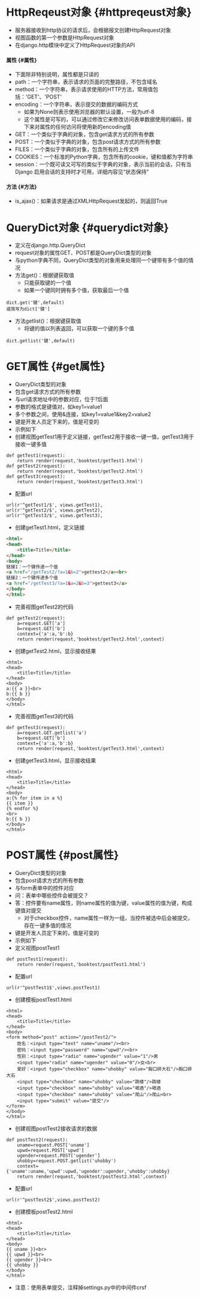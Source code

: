 # HttpReqeust对象 {#httpreqeust对象}

* 服务器接收到http协议的请求后，会根据报文创建HttpRequest对象
* 视图函数的第一个参数是HttpRequest对象
* 在django.http模块中定义了HttpRequest对象的API

#### 属性 {#属性}

* 下面除非特别说明，属性都是只读的
* path：一个字符串，表示请求的页面的完整路径，不包含域名
* method：一个字符串，表示请求使用的HTTP方法，常用值包括：'GET'、'POST'
* encoding：一个字符串，表示提交的数据的编码方式
  * 如果为None则表示使用浏览器的默认设置，一般为utf-8
  * 这个属性是可写的，可以通过修改它来修改访问表单数据使用的编码，接下来对属性的任何访问将使用新的encoding值
* GET：一个类似于字典的对象，包含get请求方式的所有参数
* POST：一个类似于字典的对象，包含post请求方式的所有参数
* FILES：一个类似于字典的对象，包含所有的上传文件
* COOKIES：一个标准的Python字典，包含所有的cookie，键和值都为字符串
* session：一个既可读又可写的类似于字典的对象，表示当前的会话，只有当Django 启用会话的支持时才可用，详细内容见“状态保持”

#### 方法 {#方法}

* is\_ajax\(\)：如果请求是通过XMLHttpRequest发起的，则返回True

# QueryDict对象 {#querydict对象}

* 定义在django.http.QueryDict
* request对象的属性GET、POST都是QueryDict类型的对象
* 与python字典不同，QueryDict类型的对象用来处理同一个键带有多个值的情况
* 方法get\(\)：根据键获取值
  * 只能获取键的一个值
  * 如果一个键同时拥有多个值，获取最后一个值

```
dict.get('键',default)
或简写为dict['键']
```

* 方法getlist\(\)：根据键获取值
  * 将键的值以列表返回，可以获取一个键的多个值

```
dict.getlist('键',default)
```

# GET属性 {#get属性}

* QueryDict类型的对象
* 包含get请求方式的所有参数
* 与url请求地址中的参数对应，位于?后面
* 参数的格式是键值对，如key1=value1
* 多个参数之间，使用&连接，如key1=value1&key2=value2
* 键是开发人员定下来的，值是可变的
* 示例如下
* 创建视图getTest1用于定义链接，getTest2用于接收一键一值，getTest3用于接收一键多值

```
def getTest1(request):
    return render(request,'booktest/getTest1.html')
def getTest2(request):
    return render(request,'booktest/getTest2.html')
def getTest3(request):
    return render(request,'booktest/getTest3.html')
```

* 配置url

```
url(r'^getTest1/$', views.getTest1),
url(r'^getTest2/$', views.getTest2),
url(r'^getTest3/$', views.getTest3),
```

* 创建getTest1.html，定义链接

```html
<html>
<head>
    <title>Title</title>
</head>
<body>
链接1：一个键传递一个值
<a href="/getTest2/?a=1&b=2">gettest2</a><br>
链接2：一个键传递多个值
<a href="/getTest3/?a=1&a=2&b=3">gettest3</a>
</body>
</html>
```

* 完善视图getTest2的代码

```
def getTest2(request):
    a=request.GET['a']
    b=request.GET['b']
    context={'a':a,'b':b}
    return render(request,'booktest/getTest2.html',context)
```

* 创建getTest2.html，显示接收结果

```
<html>
<head>
    <title>Title</title>
</head>
<body>
a:{{ a }}<br>
b:{{ b }}
</body>
</html>
```

* 完善视图getTest3的代码

```
def getTest3(request):
    a=request.GET.getlist('a')
    b=request.GET['b']
    context={'a':a,'b':b}
    return render(request,'booktest/getTest3.html',context)
```

* 创建getTest3.html，显示接收结果

```
<html>
<head>
    <title>Title</title>
</head>
<body>
a:{% for item in a %}
{{ item }}
{% endfor %}
<br>
b:{{ b }}
</body>
</html>
```

# POST属性 {#post属性}

* QueryDict类型的对象
* 包含post请求方式的所有参数
* 与form表单中的控件对应
* 问：表单中哪些控件会被提交？
* 答：控件要有name属性，则name属性的值为键，value属性的值为键，构成键值对提交
  * 对于checkbox控件，name属性一样为一组，当控件被选中后会被提交，存在一键多值的情况
* 键是开发人员定下来的，值是可变的
* 示例如下
* 定义视图postTest1

```
def postTest1(request):
    return render(request,'booktest/postTest1.html')

```

* 配置url

```
url(r'^postTest1$',views.postTest1)

```

* 创建模板postTest1.html

```
<html>
<head>
    <title>Title</title>
</head>
<body>
<form method="post" action="/postTest2/">
    姓名：<input type="text" name="uname"/><br>
    密码：<input type="password" name="upwd"/><br>
    性别：<input type="radio" name="ugender" value="1"/>男
    <input type="radio" name="ugender" value="0"/>女<br>
    爱好：<input type="checkbox" name="uhobby" value="胸口碎大石"/>胸口碎大石
    <input type="checkbox" name="uhobby" value="跳楼"/>跳楼
    <input type="checkbox" name="uhobby" value="喝酒"/>喝酒
    <input type="checkbox" name="uhobby" value="爬山"/>爬山<br>
    <input type="submit" value="提交"/>
</form>
</body>
</html>
```

* 创建视图postTest2接收请求的数据

```
def postTest2(request):
    uname=request.POST['uname']
    upwd=request.POST['upwd']
    ugender=request.POST['ugender']
    uhobby=request.POST.getlist('uhobby')
    context={'uname':uname,'upwd':upwd,'ugender':ugender,'uhobby':uhobby}
    return render(request,'booktest/postTest2.html',context)

```

* 配置url

```
url(r'^postTest2$',views.postTest2)

```

* 创建模板postTest2.html

```
<html>
<head>
    <title>Title</title>
</head>
<body>
{{ uname }}<br>
{{ upwd }}<br>
{{ ugender }}<br>
{{ uhobby }}
</body>
</html>
```

* 注意：使用表单提交，注释掉settings.py中的中间件crsf



